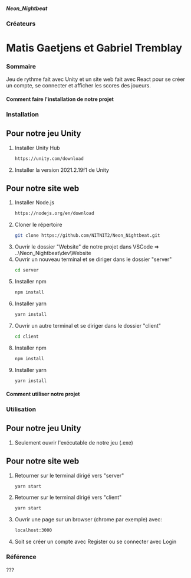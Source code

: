 ##### Neon_Nightbeat

### Créateurs
# Matis Gaetjens et Gabriel Tremblay

### Sommaire

Jeu de rythme fait avec Unity et un site web fait avec React pour se créer un compte, se connecter et afficher les scores des joueurs.

#### Comment faire l'installation de notre projet

### Installation

## Pour notre jeu Unity

1. Installer Unity Hub
   ```sh
   https://unity.com/download
   ```
2. Installer la version 2021.2.19f1 de Unity

## Pour notre site web

1. Installer Node.js
   ```sh
   https://nodejs.org/en/download
   ```
3. Cloner le répertoire
   ```sh
   git clone https://github.com/NITNIT2/Neon_Nightbeat.git
   ```
3. Ouvrir le dossier "Website" de notre projet dans VSCode => ..\Neon_Nightbeat\dev\Website
4. Ouvrir un nouveau terminal et se diriger dans le dossier "server"
   ```sh
   cd server
   ```
5. Installer npm
   ```sh
   npm install
   ```
6. Installer yarn
   ```sh
   yarn install
   ```
7. Ouvrir un autre terminal et se diriger dans le dossier "client"
   ```sh
   cd client
   ```
8. Installer npm
   ```sh
   npm install
   ```
9. Installer yarn
   ```sh
   yarn install
   ```
    
#### Comment utiliser notre projet

### Utilisation

## Pour notre jeu Unity

1. Seulement ouvrir l'exécutable de notre jeu (.exe)

## Pour notre site web

1. Retourner sur le terminal dirigé vers "server"
   ```sh
   yarn start
   ```
2. Retourner sur le terminal dirigé vers "client"
   ```sh
   yarn start
   ```
3. Ouvrir une page sur un browser (chrome par exemple) avec:
   ```sh
   localhost:3000
   ```
4. Soit se créer un compte avec Register ou se connecter avec Login
   
   
### Référence

???
   
 
